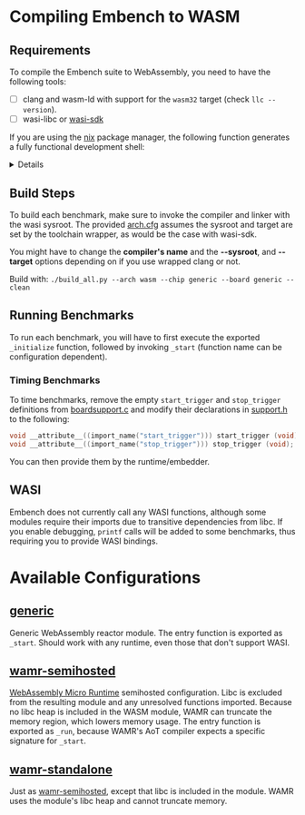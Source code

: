 # Compiling Embench to WASM

## Requirements

To compile the Embench suite to WebAssembly, you need to have the following tools:

- [ ] clang and wasm-ld with support for the `wasm32` target (check `llc --version`).
- [ ] wasi-libc or [wasi-sdk](https://github.com/WebAssembly/wasi-sdk)

If you are using the [nix](https://nixos.org/) package manager, the following function generates a fully functional development shell:
<details>

    ```nix
    { pkgs ? import <nixos > {
        crossSystem = {
            config = "wasm32-unknown-wasi";
            useLLVM = true;
        };
    }, lib ? import <nixos/lib>, native ? import <nixos> {}} :
    let pypackages = p: with p; [
        pyelftools
    ];
    in
    pkgs.callPackage (
        {mkShell, llvm, musl, lld, wabt} :
        mkShell {
            nativeBuildInputs = [ wabt lld (native.python3.withPackages pypackages) ];
            buildInputs = [ pkgs.wasilibc ];
        }
    ) {}
    ```

</details>

## Build Steps

To build each benchmark, make sure to invoke the compiler and linker with the wasi sysroot.
The provided [arch.cfg](./arch.cfg) assumes the sysroot and target are set by the toolchain wrapper, as would be the case with wasi-sdk.

You might have to change the __compiler's name__ and the __--sysroot__, and __--target__ options depending on if you use wrapped clang or not.

Build with: `./build_all.py --arch wasm --chip generic --board generic --clean`

## Running Benchmarks

To run each benchmark, you will have to first execute the exported `_initialize` function, followed by invoking `_start` (function name can be configuration dependent).

### Timing Benchmarks

To time benchmarks, remove the empty `start_trigger` and `stop_trigger` definitions from [boardsupport.c](./boards/generic/boardsupport.c)
and modify their declarations in [support.h](../../support/support.h) to the following:
```c
void __attribute__((import_name("start_trigger"))) start_trigger (void);
void __attribute__((import_name("stop_trigger"))) stop_trigger (void);
```
You can then provide them by the runtime/embedder.

## WASI

Embench does not currently call any WASI functions, although some modules require their imports due to transitive dependencies from libc.
If you enable debugging, `printf` calls will be added to some benchmarks, thus requiring you to provide WASI bindings.

# Available Configurations

## [generic](./boards/generic/board.cfg)

Generic WebAssembly reactor module. The entry function is exported as `_start`.
Should work with any runtime, even those that don't support WASI.

## [wamr-semihosted](./boards/wamr-semihosted/board.cfg)

[WebAssembly Micro Runtime](https://github.com/bytecodealliance/wasm-micro-runtime)
semihosted configuration. Libc is excluded from the resulting module and any unresolved functions imported.
Because no libc heap is included in the WASM module, WAMR can truncate the memory region, which lowers memory usage.
The entry function is exported as `_run`, because WAMR's AoT compiler expects a specific signature for `_start`.

## [wamr-standalone](./boards/wamr-standalone/board.cfg)

Just as [wamr-semihosted](#wamr-semihosted), except that libc is included in the module.
WAMR uses the module's libc heap and cannot truncate memory.